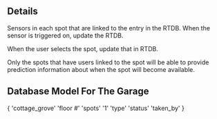 ## Details

Sensors in each spot that are linked to the entry in the RTDB. When the sensor is triggered on, update the RTDB. 

When the user selects the spot, update that in RTDB. 

Only the spots that have users linked to the spot will be able to provide prediction information about when the spot will become available. 

## Database Model For The Garage
{
    'cottage_grove'
        'floor #'
            'spots'
                '1'
                    'type'
                    'status'
                    'taken_by'
}